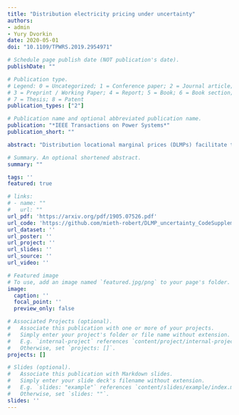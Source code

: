 ```yaml
---
title: "Distribution electricity pricing under uncertainty"
authors:
- admin
- Yury Dvorkin
date: 2020-05-01
doi: "10.1109/TPWRS.2019.2954971"

# Schedule page publish date (NOT publication's date).
publishDate: ""

# Publication type.
# Legend: 0 = Uncategorized; 1 = Conference paper; 2 = Journal article;
# 3 = Preprint / Working Paper; 4 = Report; 5 = Book; 6 = Book section;
# 7 = Thesis; 8 = Patent
publication_types: ["2"]

# Publication name and optional abbreviated publication name.
publication: "*IEEE Transactions on Power Systems*"
publication_short: ""

abstract: "Distribution locational marginal prices (DLMPs) facilitate the efficient operation of low-voltage electric power distribution systems. We propose an approach to internalize the stochasticity of renewable distributed energy resources (DERs) and risk tolerance of the distribution system operator in DLMP computations. This is achieved by means of applying conic duality to a chance-constrained AC optimal power flow. We show that the resulting DLMPs consist of the terms that allow to itemize the prices for the active and reactive power production, balancing regulation, network power losses, and voltage support provided. Finally, we prove the proposed DLMP constitute a competitive equilibrium, which can be leveraged for designing a distribution electricity market, and show that imposing chance constraints on voltage limits distorts the equilibrium."

# Summary. An optional shortened abstract.
summary: ""

tags: ''
featured: true

# links:
# - name: ""
#   url: ""
url_pdf: 'https://arxiv.org/pdf/1905.07526.pdf'
url_code: 'https://github.com/mieth-robert/DLMP_uncertainty_CodeSupplement'
url_dataset: ''
url_poster: ''
url_project: ''
url_slides: ''
url_source: ''
url_video: ''

# Featured image
# To use, add an image named `featured.jpg/png` to your page's folder. 
image:
  caption: ''
  focal_point: ''
  preview_only: false

# Associated Projects (optional).
#   Associate this publication with one or more of your projects.
#   Simply enter your project's folder or file name without extension.
#   E.g. `internal-project` references `content/project/internal-project/index.md`.
#   Otherwise, set `projects: []`.
projects: []

# Slides (optional).
#   Associate this publication with Markdown slides.
#   Simply enter your slide deck's filename without extension.
#   E.g. `slides: "example"` references `content/slides/example/index.md`.
#   Otherwise, set `slides: ""`.
slides: ''
---
```

